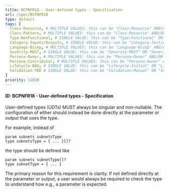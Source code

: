 ```yaml
---
title: BCPNFR18 - User-defined types - Specification
url: /spec/BCPNFR18
type: default
tags: [
  Class-Resource, # MULTIPLE VALUES: this can be "Class-Resource" AND/OR "Class-Pattern" AND/OR "Class-Utility"
  Class-Pattern, # MULTIPLE VALUES: this can be "Class-Resource" AND/OR "Class-Pattern" AND/OR "Class-Utility"
  Type-NonFunctional, # SINGLE VALUE: this can be "Type-Functional" OR "Type-NonFunctional"
  Category-Inputs/Outputs, # SINGLE VALUE: this can be "Category-Testing" OR "Category-Telemetry" OR "Category-Contribution/Support" OR "Category-Documentation" OR "Category-CodeStyle" OR "Category-Naming/Composition" OR "Category-Inputs/Outputs" OR "Category-Release/Publishing"
  Language-Bicep, # MULTIPLE VALUES: this can be "Language-Bicep" AND/OR "Language-Terraform"
  Severity-MUST, # SINGLE VALUE: this can be "Severity-MUST" OR "Severity-SHOULD" OR "Severity-MAY"
  Persona-Owner, # MULTIPLE VALUES: this can be "Persona-Owner" AND/OR "Persona-Contributor"
  Persona-Contributor, # MULTIPLE VALUES: this can be "Persona-Owner" AND/OR "Persona-Contributor"
  Lifecycle-BAU, # SINGLE VALUE: this can be "Lifecycle-Initial" OR "Lifecycle-BAU" OR "Lifecycle-EOL"
  Validation-TBD # SINGLE VALUE: this can be "Validation-Manual" OR "Validation-CI/Informational" OR "CI/Enforced"
]
priority: 11010
---
```


#### ID: BCPNFR18 - User-defined types - Specification

User-defined types (UDTs) MUST always be singular and non-nullable. The configuration of either should instead be done directly at the parameter or output that uses the type.

For example, instead of
```bicep
param subnets subnetsType
type subnetsType = { ... }[]?
```
the type should be defined like
```bicep
param subnets subnetType[]?
type subnetType = { ... }
```

The primary reason for this requirement is clarity. If not defined directly at the parameter or output, a user would always be required to check the type to understand how e.g., a parameter is expected.
